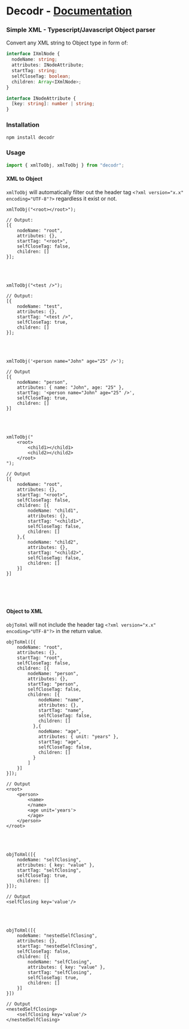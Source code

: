 # Decodr - [Documentation](https://ridzuan5757.github.io/decodr)

### Simple XML - Typescript/Javascript Object parser
Convert any XML string to Object type in form of:

```typescript
interface IXmlNode {
  nodeName: string;
  attributes: INodeAttribute;
  startTag: string;
  selfCloseTag: boolean;
  children: Array<IXmlNode>;
}

interface INodeAttribute {
  [key: string]: number | string;
}
```

### Installation

```bash
npm install decodr
```

### Usage

```typescript
import { xmlToObj, xmlToObj } from "decodr";
```

#### XML to Object
`xmlToObj` will automatically filter out the header tag `<?xml version="x.x" encoding="UTF-8"?>` regardless it exist or not.
```
xmlToObj("<root></root>");

// Output:
[{
    nodeName: "root",
    attributes: {},
    startTag: "<root>",
    selfCloseTag: false,
    children: []
}];
```
<br/><br/>
```    
xmlToObj("<test />");

// Output:
[{
    nodeName: "test",
    attributes: {},
    startTag: "<test />",
    selfCloseTag: true,
    children: []
}];
```
</br></br>
```
xmlToObj('<person name="John" age="25" />');

// Output
[{
    nodeName: "person",
    attributes: { name: "John", age: "25" },
    startTag: '<person name="John" age="25" />',
    selfCloseTag: true,
    children: []
}]

```
</br></br>

```
xmlToObj("
    <root>
        <child1></child1>
        <child2></child2>
    </root>
");

// Output
[{
    nodeName: "root",
    attributes: {},
    startTag: "<root>",
    selfCloseTag: false,
    children: [{
        nodeName: "child1",
        attributes: {},
        startTag: "<child1>",
        selfCloseTag: false,
        children: []
    },{
        nodeName: "child2",
        attributes: {},
        startTag: "<child2>",
        selfCloseTag: false,
        children: []
    }]
}]
```
</br></br></br>


#### Object to XML
`objToXml` will not include the header tag `<?xml version="x.x" encoding="UTF-8"?>` in the return value.
```
objToXml([{
    nodeName: "root",
    attributes: {},
    startTag: "root",
    selfCloseTag: false,
    children: [{
        nodeName: "person",
        attributes: {},
        startTag: "person",
        selfCloseTag: false,
        children: [{
            nodeName: "name",
            attributes: {},
            startTag: "name",
            selfCloseTag: false,
            children: []
          },{
            nodeName: "age",
            attributes: { unit: "years" },
            startTag: "age",
            selfCloseTag: false,
            children: []
          }
        ]
    }]
}]);

// Output
<root>
    <person>
        <name>
        </name>
        <age unit='years'>
        </age>
    </person>
</root>
```
</br></br>
```
objToXml([{
    nodeName: "selfClosing",
    attributes: { key: "value" },
    startTag: "selfClosing",
    selfCloseTag: true,
    children: []
}]);

// Output
<selfClosing key='value'/>
```
</br></br>
```
objToXml([{
    nodeName: "nestedSelfClosing",
    attributes: {},
    startTag: "nestedSelfClosing",
    selfCloseTag: false,
    children: [{
        nodeName: "selfClosing",
        attributes: { key: "value" },
        startTag: "selfClosing",
        selfCloseTag: true,
        children: []
    }]
}])

// Output
<nestedSelfClosing>
    <selfClosing key='value'/>
</nestedSelfClosing>
```
